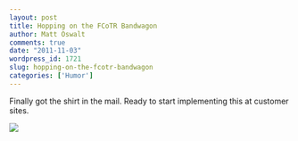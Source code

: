 ```yaml
---
layout: post
title: Hopping on the FCoTR Bandwagon
author: Matt Oswalt
comments: true
date: "2011-11-03"
wordpress_id: 1721
slug: hopping-on-the-fcotr-bandwagon
categories: ['Humor']
---
```



Finally got the shirt in the mail. Ready to start implementing this at customer sites.

[![](assets/2011/11/FCoTR.jpg)](assets/2011/11/FCoTR.jpg)


